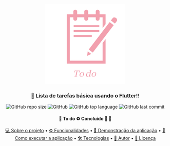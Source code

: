 <p align="center">
  <img src="https://github.com/claylton/to_do/blob/master/readme-elements/banner.png" height="250" width="250" alt="Unform" />
</p>

<h3 align="center">
  📝 Lista de tarefas básica usando o Flutter!!
</h3>

<div align="center">
  
![GitHub repo size](https://img.shields.io/github/repo-size/claylton/to_do)
![GitHub](https://img.shields.io/github/license/claylton/to_do)
![GitHub top language](https://img.shields.io/github/languages/top/claylton/to_do)
![GitHub last commit](https://img.shields.io/github/last-commit/claylton/to_do)

</div>

<h4 align="center"> 
	🚧  To do ♻️ Concluído 🚀 🚧
</h4>

<p align="center">
 <a href="#sobre">💻 Sobre o projeto</a> •
 <a href="#funcionalidades">⚙️ Funcionalidades</a> • 
 <a href="#tecnologias">📱 Demonstração da aplicação</a> • 
 <a href="#executar">🚀 Como executar a aplicação</a> • 
 <a href="#tecnologias">🛠 Tecnologias</a> •
 <a href="#autor">🦸 Autor</a> •
 <a href="#licenca">📝 Licença</a>
</p>
